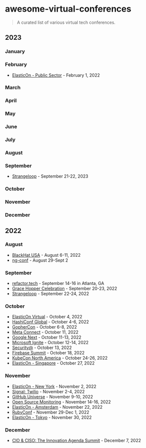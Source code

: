 # awesome-virtual-conferences

> A curated list of various virtual tech conferences.

## 2023

### January

### February

- [ElasticOn - Public Sector](https://www.elasticon.com/event/be799612-a32f-4f7c-9b7b-c398cab9d0ac/summary) - February 1, 2022

### March

### April

### May

### June

### July

### August

### September

- [Strangeloop](https://ti.to/strange-loop/2023) - September 21-22, 2023

### October

### November

### December

## 2022

### August

- [BlackHat USA](https://www.blackhat.com/us-22/) - August 6-11, 2022
- [ng-conf](https://2022.ng-conf.org/) - August 29-Sept 2

### September

- [refactor.tech]() - September 14-16 in Atlanta, GA
- [Grace Hopper Celebration](https://www.gracehoppercelebration.com/?utm_source=Website&utm_medium=linkedin&utm_campaign=website-reg-bizz) - September 20-23, 2022
- [Strangeloop](https://thestrangeloop.com/) - September 22-24, 2022

### October

- [ElasticOn Virtual](https://www.elasticon.com/event/2807197b-14f8-4864-ad07-e31163347cbb/summary) - October 4, 2022
- [HashiConf Global](https://hashiconf.com/global/) - October 4-6, 2022
- [GopherCon](https://www.gophercon.com/) - October 6-8, 2022
- [Meta Connect](https://metaconnect.com/en-us/) - October 11, 2022
- [Google Next](https://cloud.withgoogle.com/next) - October 11-13, 2022
- [Microsoft Ignite](https://ignite.microsoft.com/en-US/home) - October 12-14, 2022
- [Security@](https://securityat.hackerone.events/2022/2167693) - October 13, 2022
- [Firebase Summit](https://firebase.google.com/summit) - October 18, 2022
- [KubeCon North America](https://events.linuxfoundation.org/kubecon-cloudnativecon-north-america/) - October 24-26, 2022
- [ElasticOn - Singapore](https://www.elasticon.com/event/0093d67e-9371-4648-bc36-bc3dd272ecd7/summary) - October 27, 2022

### November

- [ElasticOn - New York](https://www.elasticon.com/event/ccdcb931-6512-4913-8a4e-cfdf3797ac2e/summary) - November 2, 2022
- [Signal: Twilio](https://www.signal2022.com/twilio) - November 2-4, 2022
- [GitHub Universe](https://www.githubuniverse.com/) - November 9-10, 2022
- [Open Source Monitoring](https://osmc.de/) - November 14-16, 2022
- [ElasticOn - Amsterdam](https://www.elasticon.com/event/219c94f3-d39d-4b92-889e-9f5033bce099/summary) - November 22, 2022
- [RubyConf](https://rubyconf.org/) - November 29-Dec 1, 2022
- [ElasticOn - Tokyo](https://www.elasticon.com/event/d10b9524-5bd9-4355-aa2e-f01b63580506/summary) - November 30, 2022

### December

- [CIO & CISO: The Innovation Agenda Summit](https://events.foundryco.com/event-series/the-innovation-agenda-december-2022/) - December 7, 2022
